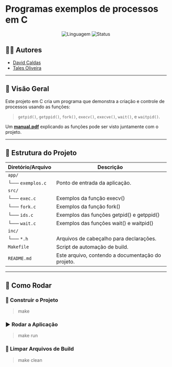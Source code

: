 # Programas exemplos de processos em C

<p align="center">
  <img src="https://img.shields.io/badge/Language-C-blue" alt="Linguagem">
  <img src="https://img.shields.io/badge/Status-Active-success" alt="Status">
</p>

## 👨‍💻 Autores

- [David Caldas](https://github.com/caldasdv)
- [Tales Oliveira](https://github.com/TalesLimaOliveira)

---

## 📖 Visão Geral
Este projeto em C cria um programa que demonstra a criação e controle de processos usando as funções:

> `getpid()`, `getppid()`, `fork()`, `execv()`, `execve()`, `wait()`, e `waitpid()`.

Um **[manual.pdf](./Manual.pdf)** explicando as funções pode ser visto juntamente com o projeto.

---

## 📂 Estrutura do Projeto

| **Diretório/Arquivo** | **Descrição**                               |
|-----------------------|---------------------------------------------|
| `app/`                |                                             |
| └── `exemplos.c`      | Ponto de entrada da aplicação.              |
| `src/`                |                                             |
| └── `exec.c`          | Exemplos da função execv()                  |
| └── `fork.c`          | Exemplos da função fork()                   |
| └── `ids.c`           | Exemplos das funções getpid() e getppid()   |
| └── `wait.c`          | Exemplos das funções wait() e waitpid()     |
| `inc/`                |                                             |
| └── `*.h`             | Arquivos de cabeçalho para declarações.     |
| `Makefile`            | Script de automação de build.               |
| `README.md`           | Este arquivo, contendo a documentação do projeto. |

---

## 🚀 Como Rodar

### 🔨 Construir o Projeto

> make

### ▶️ Rodar a Aplicação

> make run

### 🧹 Limpar Arquivos de Build

> make clean
